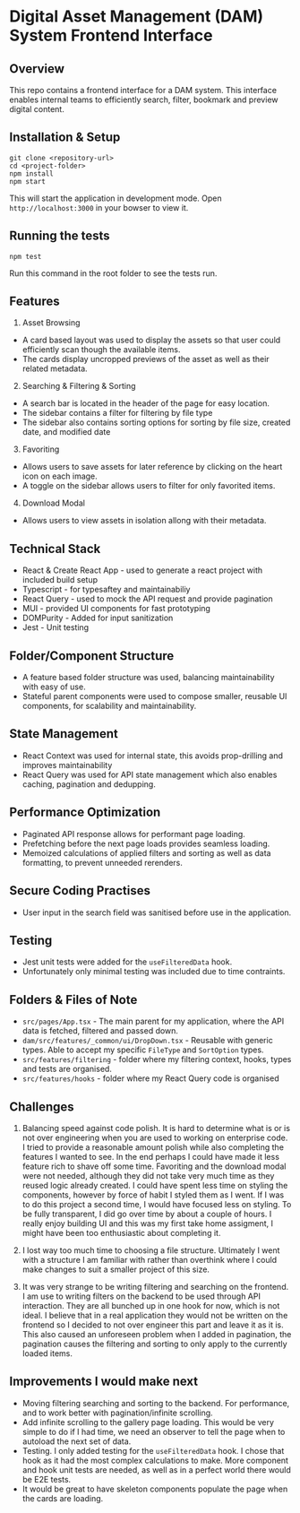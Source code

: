 # Digital Asset Management (DAM) System Frontend Interface

## Overview

This repo contains a frontend interface for a DAM system. This interface enables internal teams to efficiently search, filter, bookmark and preview digital content.

## Installation & Setup

```
git clone <repository-url>
cd <project-folder>
npm install
npm start
```

This will start the application in development mode. Open `http://localhost:3000` in your bowser to view it.

## Running the tests

```
npm test
```

Run this command in the root folder to see the tests run.

## Features

1. Asset Browsing

- A card based layout was used to display the assets so that user could efficiently scan though the available items.
- The cards display uncropped previews of the asset as well as their related metadata.

2. Searching & Filtering & Sorting

- A search bar is located in the header of the page for easy location.
- The sidebar contains a filter for filtering by file type
- The sidebar also contains sorting options for sorting by file size, created date, and modified date

3. Favoriting

- Allows users to save assets for later reference by clicking on the heart icon on each image.
- A toggle on the sidebar allows users to filter for only favorited items.

4. Download Modal

- Allows users to view assets in isolation allong with their metadata.

## Technical Stack

- React & Create React App - used to generate a react project with included build setup
- Typescript - for typesaftey and maintainabiliy
- React Query - used to mock the API request and provide pagination
- MUI - provided UI components for fast prototyping
- DOMPurity - Added for input sanitization
- Jest - Unit testing

## Folder/Component Structure

- A feature based folder structure was used, balancing maintainability with easy of use.
- Stateful parent components were used to compose smaller, reusable UI components, for scalability and maintainability.

## State Management

- React Context was used for internal state, this avoids prop-drilling and improves maintainability
- React Query was used for API state management which also enables caching, pagination and dedupping.

## Performance Optimization

- Paginated API response allows for performant page loading.
- Prefetching before the next page loads provides seamless loading.
- Memoized calculations of applied filters and sorting as well as data formatting, to prevent unneeded rerenders.

## Secure Coding Practises

- User input in the search field was sanitised before use in the application.

## Testing

- Jest unit tests were added for the `useFilteredData` hook.
- Unfortunately only minimal testing was included due to time contraints.

## Folders & Files of Note
- `src/pages/App.tsx` - The main parent for my application, where the API data is fetched, filtered and passed down. 
- `dam/src/features/_common/ui/DropDown.tsx` - Reusable with generic types. Able to accept my specific `FileType` and `SortOption` types. 
- `src/features/filtering` - folder where my filtering context, hooks, types and tests are organised. 
- `src/features/hooks` - folder where my React Query code is organised

## Challenges

1. Balancing speed against code polish. It is hard to determine what is or is not over engineering when you are used to working on enterprise code. I tried to provide a reasonable amount polish while also completing the features I wanted to see. In the end perhaps I could have made it less feature rich to shave off some time. Favoriting and the download modal were not needed, although they did not take very much time as they reused logic already created. I could have spent less time on styling the components, however by force of habit I styled them as I went. If I was to do this project a second time, I would have focused less on styling. To be fully transparent, I did go over time by about a couple of hours. I really enjoy building UI and this was my first take home assigment, I might have been too enthusiastic about completing it.  

2. I lost way too much time to choosing a file structure. Ultimately I went with a structure I am familiar with rather than overthink where I could make changes to suit a smaller project of this size.

3. It was very strange to be writing filtering and searching on the frontend. I am use to writing filters on the backend to be used through API interaction. They are all bunched up in one hook for now, which is not ideal. I believe that in a real application they would not be written on the frontend so I decided to not over engineer this part and leave it as it is. This also caused an unforeseen problem when I added in pagination, the pagination causes the filtering and sorting to only apply to the currently loaded items.

## Improvements I would make next

- Moving filtering searching and sorting to the backend. For performance, and to work better with pagination/infinite scrolling.
- Add infinite scrolling to the gallery page loading. This would be very simple to do if I had time, we need an observer to tell the page when to autoload the next set of data.
- Testing. I only added testing for the `useFilteredData` hook. I chose that hook as it had the most complex calculations to make. More component and hook unit tests are needed, as well as in a perfect world there would be E2E tests.
- It would be great to have skeleton components populate the page when the cards are loading.
